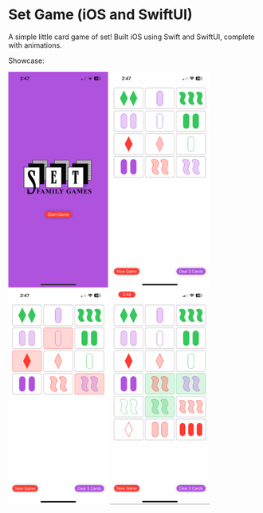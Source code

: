 #  Set Game (iOS and SwiftUI)

A simple little card game of set! Built iOS using Swift and SwiftUI, complete with animations.

Showcase:

<img src="images/IMG_3454.PNG" alt="alt text" width="200"/> <img src="images/IMG_3455.PNG" alt="alt text" width="200"/>
<img src="images/IMG_3456.PNG" alt="alt text" width="200"/> <img src="images/IMG_3458.PNG" alt="alt text" width="200"/>
